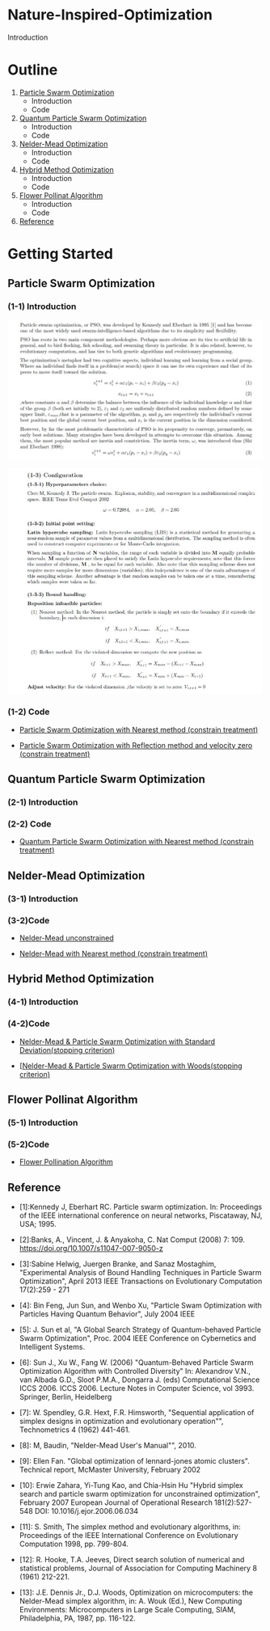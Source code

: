 # Nature-Inspired-Optimization

Introduction


<!-- Outline -->
# Outline

1. [Particle Swarm Optimization](#Particle-Swarm-Optimization)
   + Introduction
   + Code
2. [Quantum Particle Swarm Optimization](#Quantum-Particle-Swarm-Optimization)
   + Introduction
   + Code
3. [Nelder-Mead Optimization](#Nelder-Mead-Optimization)
   + Introduction
   + Code
4. [Hybrid Method Optimization](Hybrid-Method-Optimization)
   + Introduction
   + Code
5. [Flower Pollinat Algorithm](#Flower-Pollinat-Algorithm)
   + Introduction
   + Code
6. [Reference](#Reference)


<!-- GETTING STARTED -->
# Getting Started

## Particle Swarm Optimization

### (1-1) Introduction

![image](https://github.com/yuting1214/Nature-Inspired-Optimization/blob/master/graphic/PSO1.jpg)

![image](https://github.com/yuting1214/Nature-Inspired-Optimization/blob/master/graphic/PSO2.jpg)

### (1-2) Code

* [Particle Swarm Optimization with Nearest method (constrain treatment)](https://github.com/yuting1214/Nature-Inspired-Optimization/blob/master/code/SPSO_final_version.R)

* [Particle Swarm Optimization with Reflection method and velocity zero (constrain treatment)](https://github.com/yuting1214/Nature-Inspired-Optimization/blob/master/code/RZPSO_final_version.R)

## Quantum Particle Swarm Optimization

### (2-1) Introduction
### (2-2) Code

* [Quantum Particle Swarm Optimization with Nearest method (constrain treatment)](https://github.com/yuting1214/Nature-Inspired-Optimization/blob/master/code/QPSO_final_version.R)

## Nelder-Mead Optimization
### (3-1) Introduction
### (3-2)Code

* [Nelder-Mead unconstrained](https://github.com/yuting1214/Nature-Inspired-Optimization/blob/master/code/NM_final_version.R)
 
* [Nelder-Mead with Nearest method (constrain treatment)](https://github.com/yuting1214/Nature-Inspired-Optimization/blob/master/code/NM_final_bound.R)

##  Hybrid Method Optimization
### (4-1) Introduction
### (4-2)Code

* [Nelder-Mead & Particle Swarm Optimization with Standard Deviation(stopping criterion)](https://github.com/yuting1214/Nature-Inspired-Optimization/blob/master/code/NM_PSO_sd.R)

* [[Nelder-Mead & Particle Swarm Optimization with Woods(stopping criterion)](https://github.com/yuting1214/Nature-Inspired-Optimization/blob/master/code/NM_PSO_Woods.R)

## Flower Pollinat Algorithm
### (5-1) Introduction
### (5-2)Code

* [Flower Pollination Algorithm](https://github.com/yuting1214/Nature-Inspired-Optimization/blob/master/code/FPA.R)

## Reference

 - [1]:Kennedy J, Eberhart RC. Particle swarm optimization. In: Proceedings of the IEEE international conference on neural networks, Piscataway, NJ, USA; 1995.

 - [2]:Banks, A., Vincent, J. & Anyakoha, C. Nat Comput (2008) 7: 109. https://doi.org/10.1007/s11047-007-9050-z

 - [3]:Sabine Helwig, Juergen Branke, and Sanaz Mostaghim, "Experimental Analysis of Bound Handling Techniques in Particle Swarm Optimization", April 2013 IEEE Transactions on Evolutionary Computation 17(2):259 - 271

 - [4]: Bin Feng, Jun Sun, and Wenbo Xu, "Particle Swam Optimization with Particles Having Quantum Behavior", July 2004 IEEE

 - [5]: J. Sun et al, "A Global Search Strategy of Quantum-behaved Particle Swarm Optimization", Proc. 2004 IEEE Conference on Cybernetics and Intelligent Systems.

 - [6]: Sun J., Xu W., Fang W. (2006) "Quantum-Behaved Particle Swarm Optimization Algorithm with Controlled Diversity" In: Alexandrov V.N., van Albada G.D., Sloot P.M.A., Dongarra J. (eds) Computational Science ICCS 2006. ICCS 2006. Lecture Notes in Computer Science, vol 3993. Springer, Berlin, Heidelberg

 - [7]: W. Spendley, G.R. Hext, F.R. Himsworth, "Sequential application of simplex designs in optimization and evolutionary operation"", Technometrics 4 (1962) 441-461.

 - [8]: M, Baudin, "Nelder-Mead User's Manual"", 2010.

 - [9]: Ellen Fan. "Global optimization of lennard-jones atomic clusters". Technical report, McMaster University, February 2002

 - [10]: Erwie Zahara, Yi-Tung Kao, and Chia-Hsin Hu "Hybrid simplex search and particle swarm optimization for unconstrained optimization", February 2007 European Journal of Operational Research 181(2):527-548 DOI: 10.1016/j.ejor.2006.06.034

 - [11]: S. Smith, The simplex method and evolutionary algorithms, in: Proceedings of the IEEE International Conference on Evolutionary Computation 1998, pp. 799-804.

 - [12]: R. Hooke, T.A. Jeeves, Direct search solution of numerical and statistical problems, Journal of Association for Computing Machinery 8 (1961) 212-221.

 - [13]: J.E. Dennis Jr., D.J. Woods, Optimization on microcomputers: the  Nelder-Mead simplex algorithm, in: A. Wouk (Ed.), New Computing Environments: Microcomputers in Large Scale Computing, SIAM, Philadelphia, PA, 1987, pp. 116-122.
